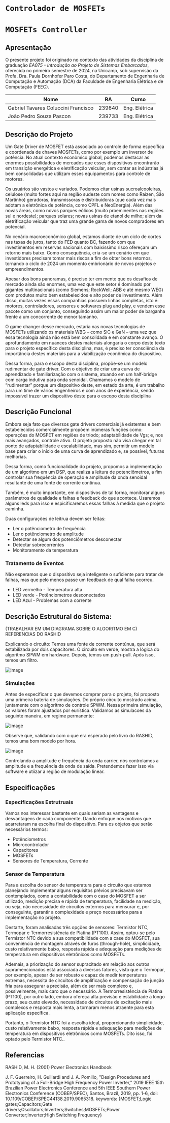 # `Controlador de MOSFETs`
# `MOSFETs Controller`

## Apresentação

O presente projeto foi originado no contexto das atividades da disciplina de graduação *EA075 - Introdução ao Projeto de Sistemas Embarcados*, 
oferecida no primeiro semestre de 2024, na Unicamp, sob supervisão da Profa. Dra. Paula Dornhofer Paro Costa, do Departamento de Engenharia de Computação e Automação (DCA) da Faculdade de Engenharia Elétrica e de Computação (FEEC).


 |Nome  | RA | Curso|
 |--|--|--|
| Gabriel Tavares Coluccini Francisco  | 239640  | Eng. Elétrica|
| João Pedro Souza Pascon  | 239733  | Eng. Elétrica|

## Descrição do Projeto

Um Gate Driver de MOSFET está associado ao controle de forma específica e coordenada de chaves MOSFETs, como por exemplo um inversor de potência. No atual contexto econômico global, podemos destacar as enormes possibilidades de mercados que esses dispositivos encontrarão em transição energética e eletrificação veicular, sem contar as indústrias já bem consolidadas que utilizam esses equipamentos para controle de motores.

Os usuários são vastos e variados. Podemos citar usinas sucroalcooleiras,  celulose (muito fortes aqui na região sudeste com nomes como Raízen, São Martinho) geradoras, transmissoras e distribuidoras (que cada vez mais adotam a eletrônica de potência, como CPFL e NeoEnergia). Além das novas áreas, como novos parques eólicos (muito proeminentes nas regiões sul e nordeste); parques solares; novas usinas de etanol de milho; além da eletrificação veicular que traz uma grande gama de novos compradores em potencial.

No cenário macroeconômico global, estamos diante de um ciclo de cortes nas taxas de juros, tanto do FED quanto BC, fazendo com que investimentos em reservas nacionais com baixíssimo risco ofereçam um retorno mais baixo. Como consequência, cria-se um cenário em que investidores precisam tomar mais riscos a fim de obter bons retornos, tornando o ciclo de 2024 um momento embrionário de novos projetos e empreendimentos.
 
Apesar dos bons panoramas, é preciso ter em mente que os desafios de mercado ainda são enormes, uma vez que este setor é dominado por gigantes multinacionais (como Siemens; RockWell; ABB e até mesmo WEG) com produtos muito bem estabelecidos e alto poder de investimento. Além disso, muitas vezes essas companhias possuem linhas completas, isto é: motores, controladores, sensores e softwares plug and play, e vendem esse pacote como um conjunto, conseguindo assim um maior poder de barganha frente a um concorrente de menor tamanho.

O game changer desse mercado, estaria nas novas tecnologias de MOSFETs utilizando os materiais WBG – como SiC e GaN –  uma vez que essa tecnologia ainda não está bem consolidada e em constante avanço. O aprofundamento em nuances destes materiais alongaria o corpo deste texto para o projeto específico desta disciplina, mas, é preciso ter consciência da importância destes materiais para a viabilização econômica do dispositivo.

Dessa forma, para o escopo desta disciplina, propõe-se um modelo rudimentar de gate driver. Com o objetivo de criar uma curva de aprendizado e familiarização com o sistema, atuando em um half-bridge com carga indutiva para onda senoidal. Chamamos o modelo de “rudimentar” porque um dispositivo deste, em estado da arte, é um trabalho para um time de vários engenheiros e com anos de experiência, sendo impossível trazer um dispositivo deste para o escopo desta disciplina


 ## Descrição Funcional
 
Embora seja fato que diversos gate drivers comerciais já existentes e bem estabelecidos comercialmente propõem inúmeras funções como: operações do MOSFET em regiões de triodo; adaptabilidade de Vgs; e, nos mais avançados, controle ativo. O projeto proposto não visa chegar em tal ponto de adaptabilidade e escalabilidade, mas sim, permitir um modelo base para criar o início de uma curva de aprendizado e, se possível, futuras melhorias.

Dessa forma, como funcionalidade do projeto, propomos a implementação de um algoritmo em um DSP, que realiza a leitura de potenciômetros, a fim controlar sua frequência de operação e amplitude da onda senoidal resultante de uma fonte de corrente contínua.

Também, é muito importante, em dispositivos de tal forma, monitorar alguns parâmetros de qualidade e falhas e feedback do que acontece. Usaremos alguns leds para isso e espicificaremos essas falhas à medida que o projeto caminha.

Duas configurações de leitrua devem ser feitas: 
- Ler o potênciometro de frequência
- Ler o potênciometro de amplitude
- Detectar se algum dos potenciômetros desconectar
- Detectar sobrecorrentes
- Monitoramento da temperatura

 ### Tratamento de Eventos

Não esperamos que o dispositivo seja inteligente o suficiente para tratar de falhas, mas que pelo menos passe um feedback de qual falha ocorreu.

- LED vermelho - Temperatura alta
- LED verde - Potênciometros desconectados
- LED Azul - Problemas com a corrente

## Descrição Estrutural do Sistema:

(TRABALHAR EM UM DIAGRAMA SOBRE O ALGORITMO EM C) REFERENCIAS DO RASHID

Explicando o circuito: Temos uma fonte de corrente contúnua, que será estabilizada por dois capacitores. O circuito em verde, mostra a lógica do algoritmo SPWM em hardware. Depois, temos um push-pull. Após isso, temos um filtro.

![image](https://github.com/jppascon/ea075-2024.1/assets/163413469/6c2f74a3-67c1-4651-83fb-c9299a4416da)

### Simulações

Antes de especificar o que devemos comprar para o projeto, foi proposto uma primeira bateria de simulações. Do próprio circuito mostrado acima, juntamente com o algoritmo de controle SPWM. Nessa primeira simulação, os valores foram ajustados por eurística.
Validamos as simulacoes da seguinte maneira, em regime permanente:

![image](https://github.com/jppascon/ea075-2024.1/assets/163413469/31154cb5-75fb-454c-b4cd-275f42ed491e)

Observe que, validando com o que era esperado pelo livro do RASHID, temos uma bom modelo por hora.

![image](https://github.com/jppascon/ea075-2024.1/assets/163413469/62213e9e-1e95-45f3-ba51-8c04969d2dce)

Controlando a amplitude e frequência da onda carrier, nós controlamos a amplitude e a frequência da onda de saída. Pretendemos fazer isso via software e utiizar a região de modulação linear.



## Especificações

### Especificações Estrutruais

Vamos nos interessar bastante em quais seriam as vantagens e desvantagens de cada componente. Dando enfoque nos motivos que acarretaram na escolha final do dispositivo. Para os objetos que serão necessários termos:

- Potênciometros
- Microcontrolador
- Capacitores
- MOSFETs
- Sensores de Temperatura, Corrente

### Sensor de Temperatura
  
Para a escolha do sensor de temperatura para o circuito que estamos planejando implementar alguns requisitos prévios precisavam ser contemplados, como a contabilidade com o case do MOSFET a ser utilizado, medição precisa e rápida de temperatura, facilidade na medição, ou seja, não necessidade de circuitos externos para mensurar e, por conseguinte, garantir a complexidade e preço necessários para a implementação no projeto.

Destarte, foram analisadas três opções de sensores: Termistor NTC, Termopar e Termorresistência de Platina (PT100). Assim, optou-se pelo Termistor NTC devido a sua compatibilidade com a case do MOSFET, sua conveniência de montagem através de furos (through-hole), simplicidade, custo relativamente baixo, resposta rápida e adequação para medições de temperatura em dispositivos eletrônicos como MOSFETs.

Ademais, a priorização do sensor supracitado em relação aos outros supramencionados está associada a diversos fatores, visto que o Termopar, por exemplo, apesar de ser robusto e capaz de medir temperaturas extremas, necessita de circuitos de amplificação e compensação de junção fria para assegurar a precisão, além de ser mais complexo e, possivelmente, mais caro que o necessário. A Termorresistência de Platina (PT100), por outro lado, embora ofereça alta previsão e estabilidade a longo prazo, seu custo elevado, necessidade de circuitos de excitação mais complexos e resposta mais lenta, a tornaram menos atraente para esta aplicação específica.

Portanto, o Termistor NTC foi a escolha ideal, proporcionando simplicidade, custo relativamente baixo, resposta rápida e adequação para medições de temperatura em dispositivos eletrônicos como MOSFETs. Dito isso, foi optado pelo Termistor NTC..



## Referencias

RASHID, M. H. (2001) Power Electronics Handbook

J. F. Guerreiro, H. Guillardi and J. A. Pomilio, "Design Procedures and Prototyping of a
Full-Bridge High Frequency Power Inverter," 2019 IEEE 15th Brazilian Power Electronics
Conference and 5th IEEE Southern Power Electronics Conference (COBEP/SPEC), Santos, Brazil,
2019, pp. 1-6, doi: 10.1109/COBEP/SPEC44138.2019.9065318.
keywords: {MOSFET;Logic gates;Capacitors;Gate
drivers;Oscillators;Inverters;Switches;MOSFETs;Power Converter;Inverter;High Switching
Frequency}






